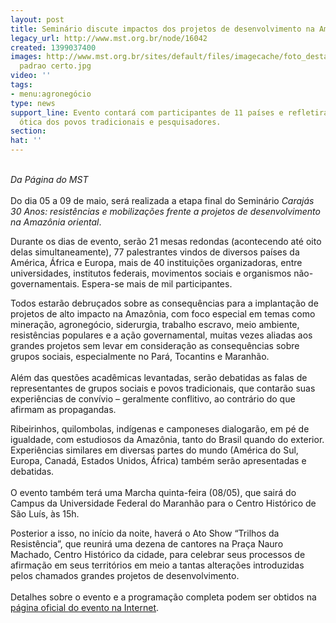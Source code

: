 ```yaml
---
layout: post
title: Seminário discute impactos dos projetos de desenvolvimento na Amazônia
legacy_url: http://www.mst.org.br/node/16042
created: 1399037400
images: http://www.mst.org.br/sites/default/files/imagecache/foto_destaque/desmaamento
  padrao certo.jpg
video: ''
tags:
- menu:agronegócio
type: news
support_line: Evento contará com participantes de 11 países e refletirá a área pela
  ótica dos povos tradicionais e pesquisadores.
section: 
hat: ''
---
```

<p><em><br>Da Página do MST</em><br><br>Do dia 05 a 09 de maio, será realizada a etapa final do Seminário <em>Carajás 30 Anos: resistências e mobilizações frente a projetos de desenvolvimento na Amazônia oriental</em>.</p><p>Durante os dias de evento, serão 21 mesas redondas (acontecendo até oito delas simultaneamente), 77 palestrantes vindos de diversos países da América, África e Europa, mais de 40 instituições organizadoras, entre universidades, institutos federais, movimentos sociais e organismos não-governamentais. Espera-se mais de mil participantes.</p><p>Todos estarão debruçados sobre as consequências para a implantação de projetos de alto impacto na Amazônia, com foco especial em temas como mineração, agronegócio, siderurgia, trabalho escravo, meio ambiente, resistências populares e a ação governamental, muitas vezes aliadas aos grandes projetos sem levar em consideração as consequências sobre grupos sociais, especialmente no Pará, Tocantins e Maranhão.<br><br>Além das questões acadêmicas levantadas, serão debatidas as falas de representantes de grupos sociais e povos tradicionais, que contarão suas experiências de convívio – geralmente conflitivo, ao contrário do que afirmam as propagandas.</p><p>Ribeirinhos, quilombolas, indígenas e camponeses dialogarão, em pé de igualdade, com estudiosos da Amazônia, tanto do Brasil quando do exterior. Experiências similares em diversas partes do mundo (América do Sul, Europa, Canadá, Estados Unidos, África) também serão apresentadas e debatidas.<br><br>O evento também terá uma Marcha quinta-feira (08/05), que sairá do Campus da Universidade Federal do Maranhão para o Centro Histórico de São Luís, às 15h.</p><p>Posterior a isso, no início da noite, haverá o Ato Show “Trilhos da Resistência”, que reunirá uma dezena de cantores na Praça Nauro Machado, Centro Histórico da cidade, para celebrar seus processos de afirmação em seus territórios em meio a tantas alterações introduzidas pelos chamados grandes projetos de desenvolvimento.<br><br>Detalhes sobre o evento e a programação completa podem ser obtidos na <a href="http:// www.seminariocarajas30anos.org">página oficial </a><a href="http:// www.seminariocarajas30anos.org">do evento na Internet</a>.</p>

